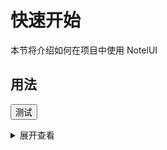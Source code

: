 # 快速开始

本节将介绍如何在项目中使用 NotelUI

## 用法
<button>测试</button>

<details>
<summary>展开查看</summary>

```vue
<template>
<button>测试</button>

</template>

<script setup>
</script>
```
</details>

